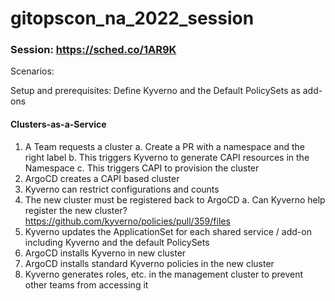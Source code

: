# gitopscon_na_2022_session

### Session: https://sched.co/1AR9K

Scenarios:

  Setup and prerequisites:
  Define Kyverno and the Default PolicySets as add-ons


  #### Clusters-as-a-Service

  1. A Team requests a cluster 
    a. Create a PR with a namespace and the right label
    b. This triggers Kyverno to generate CAPI resources in the Namespace
    c. This triggers CAPI to provision the cluster
  2. ArgoCD creates a CAPI based cluster 
  3. Kyverno can restrict configurations and counts
  4. The new cluster must be registered back to ArgoCD
    a. Can Kyverno help register the new cluster? https://github.com/kyverno/policies/pull/359/files 
  5. Kyverno updates the ApplicationSet for each shared service / add-on including Kyverno and the default PolicySets 
  6. ArgoCD installs Kyverno in new cluster
  7. ArgoCD installs standard Kyverno policies in the new cluster
  8. Kyverno generates roles, etc. in the management cluster to prevent other teams from accessing it
